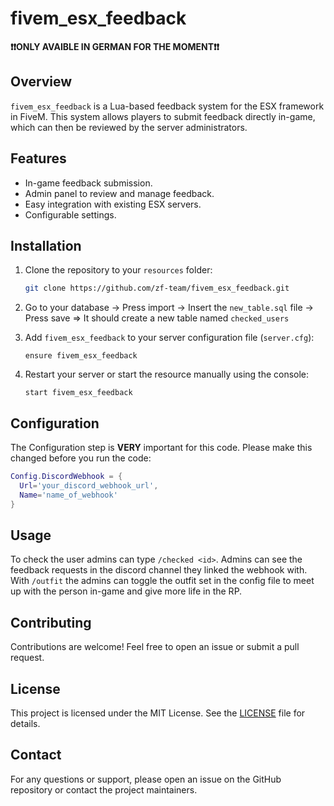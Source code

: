 # fivem_esx_feedback

**❗️❗️ONLY AVAIBLE IN GERMAN FOR THE MOMENT❗️❗️**

## Overview

`fivem_esx_feedback` is a Lua-based feedback system for the ESX framework in FiveM. This system allows players to submit feedback directly in-game, which can then be reviewed by the server administrators.

## Features

- In-game feedback submission.
- Admin panel to review and manage feedback.
- Easy integration with existing ESX servers.
- Configurable settings.

## Installation

1. Clone the repository to your `resources` folder:
    ```sh
    git clone https://github.com/zf-team/fivem_esx_feedback.git
    ```

2. Go to your database
   -> Press import
   -> Insert the `new_table.sql` file
   -> Press save
   => It should create a new table named `checked_users`

4. Add `fivem_esx_feedback` to your server configuration file (`server.cfg`):
    ```plaintext
    ensure fivem_esx_feedback
    ```

5. Restart your server or start the resource manually using the console:
    ```plaintext
    start fivem_esx_feedback
    ```

## Configuration

The Configuration step is **VERY** important for this code. Please make this changed before you run the code:

```lua
Config.DiscordWebhook = {
  Url='your_discord_webhook_url',
  Name='name_of_webhook'
}
```

## Usage

To check the user admins can type `/checked <id>`. Admins can see the feedback requests in the discord channel they linked the webhook with.
With `/outfit` the admins can toggle the outfit set in the config file to meet up with the person in-game and give more life in the RP.

## Contributing

Contributions are welcome! Feel free to open an issue or submit a pull request.

## License

This project is licensed under the MIT License. See the [LICENSE](LICENSE) file for details.

## Contact

For any questions or support, please open an issue on the GitHub repository or contact the project maintainers.

